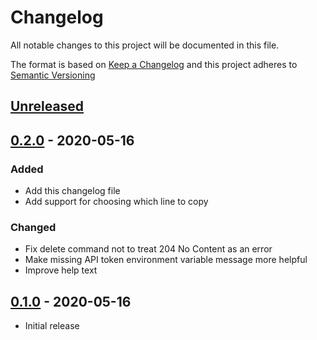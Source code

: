 # Changelog

All notable changes to this project will be documented in this file.

The format is based on [Keep a Changelog][] and this project adheres to
[Semantic Versioning][]

[Keep a Changelog]: https://keepachangelog.com/en/1.0.0/
[Semantic Versioning]: https://semver.org/spec/v2.0.0.html

## [Unreleased][]

## [0.2.0][] - 2020-05-16

### Added

- Add this changelog file
- Add support for choosing which line to copy

### Changed

- Fix delete command not to treat 204 No Content as an error
- Make missing API token environment variable message more helpful
- Improve help text

## [0.1.0][] - 2020-05-16

- Initial release

[Unreleased]: https://github.com/agorf/tils-cli/compare/0.2.0...HEAD
[0.2.0]: https://github.com/agorf/tils-cli/compare/0.1.0...0.2.0
[0.1.0]: https://github.com/agorf/tils-cli/releases/tag/0.1.0
